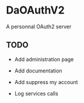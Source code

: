 # DaOAuthV2

A personnal OAuth2 server

## TODO

- Add administration page
- Add documentation
- Add suppress my account

- Log services calls

